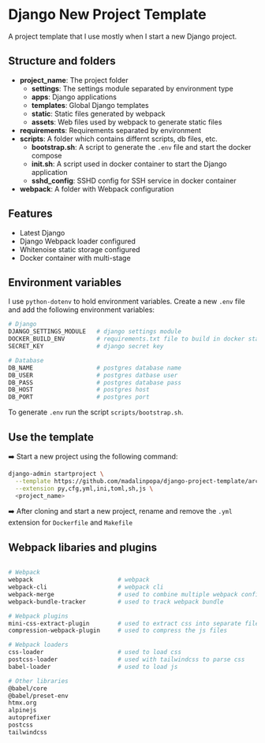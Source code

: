 # Django New Project Template

A project template that I use mostly when I start a new Django project.

## Structure and folders

- **project_name**: The project folder
  - **settings**: The settings module separated by environment type
  - **apps**: Django applications
  - **templates**: Global Django templates
  - **static**: Static files generated by webpack
  - **assets**: Web files used by webpack to generate static files
- **requirements**: Requirements separated by environment
- **scripts**: A folder which contains differnt scripts, db files, etc.
  - **bootstrap.sh**: A script to generate the `.env` file and start the docker compose
  - **init.sh**: A script used in docker container to start the Django application
  - **sshd_config**: SSHD config for SSH service in docker container
- **webpack**: A folder with Webpack configuration

## Features

- Latest Django
- Django Webpack loader configured
- Whitenoise static storage configured
- Docker container with multi-stage

## Environment variables

I use `python-dotenv` to hold environment variables. Create a new `.env` file
and add the following environment variables:

```bash
# Django
DJANGO_SETTINGS_MODULE   # django settings module
DOCKER_BUILD_ENV         # requirements.txt file to build in docker stage
SECRET_KEY               # django secret key

# Database
DB_NAME                  # postgres database name
DB_USER                  # postgres datbase user
DB_PASS                  # postgres database pass
DB_HOST                  # postgres host
DB_PORT                  # postgres port
```

To generate `.env` run the script `scripts/bootstrap.sh`.

## Use the template

➡️ Start a new project using the following command:

```bash
django-admin startproject \
  --template https://github.com/madalinpopa/django-project-template/archive/master.zip \
  --extension py,cfg,yml,ini,toml,sh,js \
  <project_name>
```

➡️ After cloning and start a new project, rename and remove the `.yml` extension for `Dockerfile` and `Makefile`

## Webpack libaries and plugins

```bash

# Webpack
webpack                        # webpack
webpack-cli                    # webpack cli 
webpack-merge                  # used to combine multiple webpack configuration
webpack-bundle-tracker         # used to track webpack bundle

# Webpack plugins
mini-css-extract-plugin        # used to extract css into separate file
compression-webpack-plugin     # used to compress the js files

# Webpack loaders
css-loader                     # used to load css
postcss-loader                 # used with tailwindcss to parse css
babel-loader                   # used to load js

# Other libraries
@babel/core
@babel/preset-env
htmx.org
alpinejs
autoprefixer
postcss
tailwindcss                   
```

